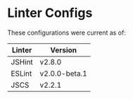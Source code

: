 Linter Configs
==============

These configurations were current as of:

| Linter | Version   |
| ------ | --------- |
| JSHint | v2.8.0    |
| ESLint | v2.0.0-beta.1 |
| JSCS   | v2.2.1    |
